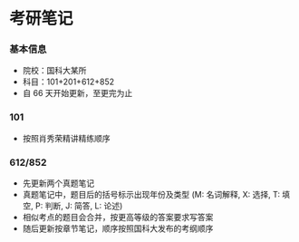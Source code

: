 # 考研笔记
### 基本信息
- 院校：国科大某所
- 科目：101+201+612+852
- 自 66 天开始更新，至更完为止
### 101
- 按照肖秀荣精讲精练顺序
### 612/852
- 先更新两个真题笔记
- 真题笔记中，题目后的括号标示出现年份及类型 (M: 名词解释, X: 选择, T: 填空, P: 判断, J: 简答, L: 论述)
- 相似考点的题目会合并，按更高等级的答案要求写答案
- 随后更新按章节笔记，顺序按照国科大发布的考纲顺序
